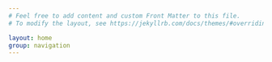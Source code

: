 ```yaml
---
# Feel free to add content and custom Front Matter to this file.
# To modify the layout, see https://jekyllrb.com/docs/themes/#overriding-theme-defaults

layout: home
group: navigation
---
```

